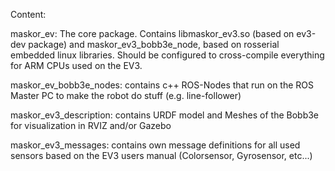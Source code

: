Content:

maskor_ev:
The core package. Contains libmaskor_ev3.so (based on ev3-dev package) and maskor_ev3_bobb3e_node, based on rosserial embedded linux libraries. Should be configured to cross-compile everything for ARM CPUs used on the EV3.

maskor_ev_bobb3e_nodes:
contains c++ ROS-Nodes that run on the ROS Master PC to make the robot do stuff (e.g. line-follower)

maskor_ev3_description:
contains URDF model and Meshes of the Bobb3e for visualization in RVIZ and/or Gazebo

maskor_ev3_messages:
contains own message definitions for all used sensors based on the EV3 users manual (Colorsensor, Gyrosensor, etc...)




